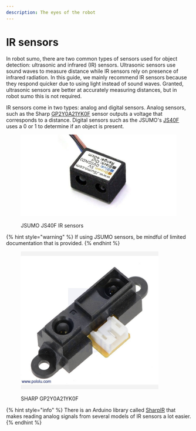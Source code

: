 ```yaml
---
description: The eyes of the robot
---
```


# IR sensors

In robot sumo, there are two common types of sensors used for object detection: ultrasonic and infrared (IR) sensors. Ultrasonic sensors use sound waves to measure distance while IR sensors rely on presence of infrared radiation. In this guide, we mainly recommend IR sensors because they respond quicker due to using light instead of sound waves. Granted, ultrasonic sensors are better at accurately measuring distances, but in robot sumo this is not required.&#x20;



IR sensors come in two types: analog and digital sensors. Analog sensors, such as the Sharp [GP2Y0A21YK0F](https://www.pololu.com/product/136) sensor outputs a voltage that corresponds to a distance. Digital sensors such as the JSUMO's  [JS40F](https://www.jsumo.com/js40f-digital-infrared-ir-distance-sensor-min-40-cm-range) uses a 0 or 1 to determine if an object is present.





<figure><img src="../../.gitbook/assets/image (2) (1).png" alt=""><figcaption><p>JSUMO JS40F IR sensors</p></figcaption></figure>

{% hint style="warning" %}
If using JSUMO sensors, be mindful of limited documentation that is provided.&#x20;
{% endhint %}

<figure><img src="../../.gitbook/assets/image (3).png" alt="" width="375"><figcaption><p>SHARP GP2Y0A21YK0F</p></figcaption></figure>

{% hint style="info" %}
There is an Arduino library called [SharpIR](https://www.arduino.cc/reference/en/libraries/sharpir/) that makes reading analog signals from several models of IR sensors a lot easier.&#x20;
{% endhint %}

